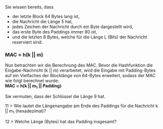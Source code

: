 Sie wissen bereits, dass
- der letzte Block 64 Bytes lang ist,
- die Nachricht die Länge 5 hat,
- jedes Zeichen der Nachricht durch ein Byte dargestellt wird,
- das erste Byte des Paddings immer 80 ist,
- und die letzten 8 Bytes, welche für die Länge L (Bits) der Nachricht reserviert sind.

### MAC = h(k || m)
Nun betrachten wir die Berechnung des MAC. Bevor die Hashfunktion die Eingabe-Nachricht (k || m) verarbeitet, 
wird die Eingabe mit Padding-Bytes auf ein Vielfaches der Blocklänge von 64-Bytes erweitert, sodass der MAC wie folgt berechnet wurde:<br>
**MAC = h(k || m<sub>1</sub> || Padding)**

Sie vermuten, dass der Schlüssel die Länge 9 hat.

11 > Wie lautet die Längenangabe am Ende des Paddings für die Nachricht k || m<sub>1</sub> (hexadezimal)?

12 > Welche Länge (Bytes) hat das Padding insgesamt?